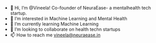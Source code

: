 - 👋 Hi, I’m @Vineela! Co-founder of NeuraEase- a mentalhealth tech startup.
- 👀 I’m interested in Machine Learning and Mental Health
- 🌱 I’m currently learning Machine Learning
- 💞️ I’m looking to collaborate on health techn startups
- 📫 How to reach me vineela@neuraease.in
  

<!---
Vineela-NeuraEase/Vineela-NeuraEase is a ✨ special ✨ repository because its `README.md` (this file) appears on your GitHub profile.
You can click the Preview link to take a look at your changes.
--->

